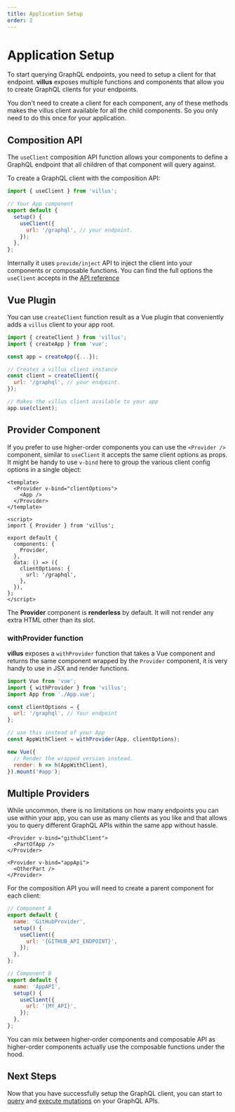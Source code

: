 ```yaml
---
title: Application Setup
order: 2
---
```


# Application Setup

To start querying GraphQL endpoints, you need to setup a client for that endpoint. **villus** exposes multiple functions and components that allow you to create GraphQL clients for your endpoints.

You don't need to create a client for each component, any of these methods makes the villus client available for all the child components. So you only need to do this once for your application.

## Composition API

The `useClient` composition API function allows your components to define a GraphQL endpoint that all children of that component will query against.

To create a GraphQL client with the composition API:

```js
import { useClient } from 'villus';

// Your App component
export default {
  setup() {
    useClient({
      url: '/graphql', // your endpoint.
    });
  },
};
```

Internally it uses `provide/inject` API to inject the client into your components or composable functions. You can find the full options the `useClient` accepts in the [API reference](/api/client)

## Vue Plugin

You can use `createClient` function result as a Vue plugin that conveniently adds a `villus` client to your app root.

```js
import { createClient } from 'villus';
import { createApp } from 'vue';

const app = createApp({...});

// Creates a villus client instance
const client = createClient({
  url: '/graphql', // your endpoint.
});

// Makes the villus client available to your app
app.use(client);
```

## Provider Component

If you prefer to use higher-order components you can use the `<Provider />` component, similar to `useClient` it accepts the same client options as props. It might be handy to use `v-bind` here to group the various client config options in a single object:

```vue
<template>
  <Provider v-bind="clientOptions">
    <App />
  </Provider>
</template>

<script>
import { Provider } from 'villus';

export default {
  components: {
    Provider,
  },
  data: () => ({
    clientOptions: {
      url: '/graphql',
    },
  }),
};
</script>
```

<doc-tip>

The **Provider** component is **renderless** by default. It will not render any extra HTML other than its slot.

</doc-tip>

### withProvider function

**villus** exposes a `withProvider` function that takes a Vue component and returns the same component wrapped by the `Provider` component, it is very handy to use in JSX and render functions.

```js
import Vue from 'vue';
import { withProvider } from 'villus';
import App from './App.vue';

const clientOptions = {
  url: '/graphql', // Your endpoint
};

// use this instead of your App
const AppWithClient = withProvider(App, clientOptions);

new Vue({
  // Render the wrapped version instead.
  render: h => h(AppWithClient),
}).mount('#app');
```

## Multiple Providers

While uncommon, there is no limitations on how many endpoints you can use within your app, you can use as many clients as you like and that allows you to query different GraphQL APIs within the same app without hassle.

```vue
<Provider v-bind="githubClient">
  <PartOfApp />
</Provider>

<Provider v-bind="appApi">
  <OtherPart />
</Provider>
```

For the composition API you will need to create a parent component for each client:

```js
// Component A
export default {
  name: 'GitHubProvider',
  setup() {
    useClient({
      url: '{GITHUB_API_ENDPOINT}',
    });
  },
};

// Component B
export default {
  name: 'AppAPI',
  setup() {
    useClient({
      url: '{MY_API}',
    });
  },
};
```

<doc-tip>

You can mix between higher-order components and composable API as higher-order components actually use the composable functions under the hood.

</doc-tip>

## Next Steps

Now that you have successfully setup the GraphQL client, you can start to [query](/guide/queries) and [execute mutations](/guide/mutations) on your GraphQL APIs.
